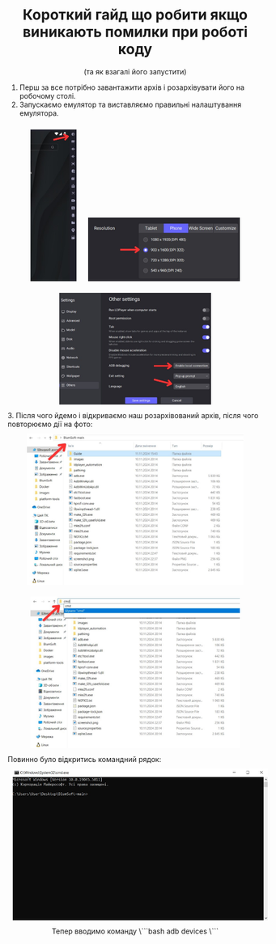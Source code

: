 <div align="center">
  <h1>Короткий гайд що робити якщо виникають помилки при роботі коду</h1>
  <p>(та як взагалі його запустити)</p>
</div>

1. Перш за все потрібно завантажити архів і розархівувати його на робочому столі.
2. Запускаємо емулятор та виставляємо правильні налаштування емулятора.

<div align="center">
  <img src="Guide/5303469086921057247.jpg" alt="Перше фото" height="300" style="margin: 10px;">
  <img src="Guide/5303469086921057237.jpg" alt="Друге фото" width="300" style="margin: 10px;">
  <img src="Guide/5303469086921057252.jpg" alt="Третє фото" width="300" style="margin: 10px;">
</div>
3. Після чого йдемо і відкриваємо наш розархівований архів, після чого повторюємо дії на фото:
<div align="center">
  <img src="Guide/4.jpg" alt="Перше фото" height="300" style="margin: 10px;">
  <img src="Guide/5.jpg" alt="Друге фото"height="300" style="margin: 10px;">
</div>
Повинно було відкритись командний рядок:
<div align="center">
  <img src="Guide/6.jpg" alt="Перше фото" height="300" style="margin: 10px;">
</div>

<div align="center">
  Тепер вводимо команду 
  \```bash 
  adb devices
  \```
</div>
